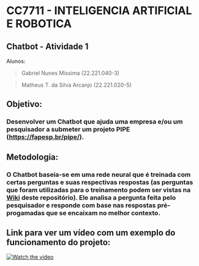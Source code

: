 # CC7711 - INTELIGENCIA ARTIFICIAL E ROBOTICA

## Chatbot - Atividade 1

Alunos:
> Gabriel Nunes Missima (22.221.040-3)

> Matheus T. da Silva Arcanjo (22.221.020-5)

## Objetivo:
### Desenvolver um Chatbot que ajuda uma empresa e/ou um pesquisador a submeter um projeto PIPE (https://fapesp.br/pipe/).

## Metodologia:
### O Chatbot baseia-se em uma rede neural que é treinada com certas perguntas e suas respectivas respostas (as perguntas que foram utilizadas para o treinamento podem ser vistas na [Wiki](https://github.com/Reh2g/IA-Atividade-1/wiki) deste repositório). Ele analisa a pergunta feita pelo pesquisador e responde com base nas respostas pré-progamadas que se encaixam no melhor contexto.

## Link para ver um vídeo com um exemplo do funcionamento do projeto:
[![Watch the video](https://github.com/user-attachments/assets/9c2bff90-572a-4330-89de-6eeb7f600fe2)](https://youtu.be/V7FvbeZjHTE)
